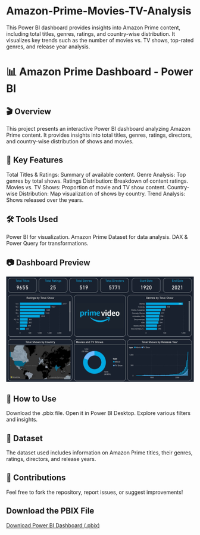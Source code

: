 # Amazon-Prime-Movies-TV-Analysis
This Power BI dashboard provides insights into Amazon Prime content, including total titles, genres, ratings, and country-wise distribution. It visualizes key trends such as the number of movies vs. TV shows, top-rated genres, and release year analysis.

# 📊 Amazon Prime Dashboard - Power BI
## 🎬 Overview
This project presents an interactive Power BI dashboard analyzing Amazon Prime content. It provides insights into total titles, genres, ratings, directors, and country-wise distribution of shows and movies.

## 📌 Key Features
Total Titles & Ratings: Summary of available content.
Genre Analysis: Top genres by total shows.
Ratings Distribution: Breakdown of content ratings.
Movies vs. TV Shows: Proportion of movie and TV show content.
Country-wise Distribution: Map visualization of shows by country.
Trend Analysis: Shows released over the years.

## 🛠️ Tools Used
Power BI for visualization.
Amazon Prime Dataset for data analysis.
DAX & Power Query for transformations.

## 📷 Dashboard Preview
![Power BI Dashboard](https://github.com/Karannkoli/Amazon-Prime-Movies-TV-Analysis/blob/main/Amazon_prime_Dashboaard.jpg) 

## 🚀 How to Use
Download the .pbix file.
Open it in Power BI Desktop.
Explore various filters and insights.

## 📂 Dataset
The dataset used includes information on Amazon Prime titles, their genres, ratings, directors, and release years.

## 📢 Contributions
Feel free to fork the repository, report issues, or suggest improvements!

## Download the PBIX File
[Download Power BI Dashboard (.pbix)](https://github.com/Karannkoli/Amazon-Prime-Movies-TV-Analysis/blob/main/amazon_prime_dataset.csv)
